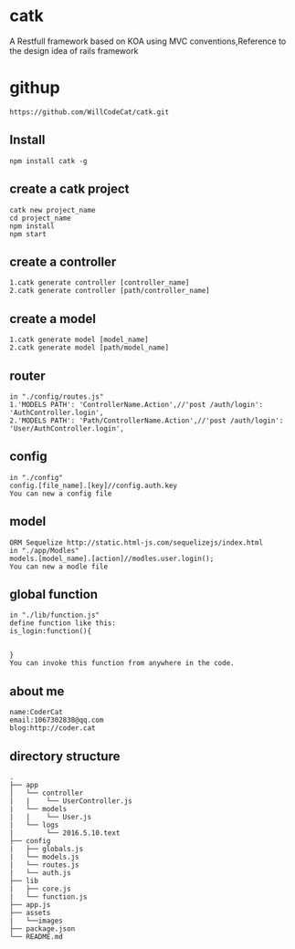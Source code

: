 # catk #

A Restfull framework based on KOA using MVC conventions,Reference to the design idea of rails framework
# githup #

    https://github.com/WillCodeCat/catk.git


## Install ##

    npm install catk -g
## create a catk project ##

    catk new project_name
    cd project_name
    npm install
    npm start
## create a controller ##

    1.catk generate controller [controller_name]
    2.catk generate controller [path/controller_name]
## create a model ##

    1.catk generate model [model_name]
    2.catk generate model [path/model_name]
## router ##

    in "./config/routes.js"
    1.'MODELS PATH': 'ControllerName.Action',//'post /auth/login': 'AuthController.login',
    2.'MODELS PATH': 'Path/ControllerName.Action',//'post /auth/login': 'User/AuthController.login',
## config ##

    in "./config"
    config.[file_name].[key]//config.auth.key
    You can new a config file
## model ##
    
    ORM Sequelize http://static.html-js.com/sequelizejs/index.html
    in "./app/Modles"
    models.[model_name].[action]//modles.user.login();
    You can new a modle file
## global function ##
    
    in "./lib/function.js"
    define function like this:
    is_login:function(){
        
		
	}
    You can invoke this function from anywhere in the code.
    
## about me ##
    
    name:CoderCat
    email:1067302838@qq.com
    blog:http://coder.cat
## directory structure ##

    .
    ├── app
    │   └── controller
    |   |    └── UserController.js
    |   └── models
    |   |    └── User.js
    |   └── logs
    |        └── 2016.5.10.text
    ├── config
    |   ├── globals.js
    |   └── models.js
    |   └── routes.js
    |   └── auth.js
    ├── lib
    |   ├── core.js
    |   └── function.js
    ├── app.js
    ├── assets
    |   └──images
    ├── package.json
    └── README.md

